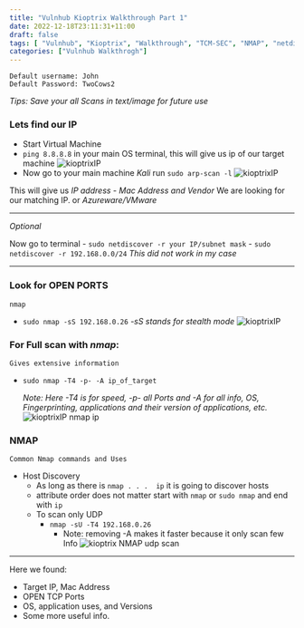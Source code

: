 ```yaml
---
title: "Vulnhub Kioptrix Walkthrough Part 1"
date: 2022-12-18T23:11:31+11:00
draft: false
tags: [ "Vulnhub", "Kioptrix", "Walkthrough", "TCM-SEC", "NMAP", "netdiscover", "ARP-SCAN"]
categories: ["Vulnhub Walkthrogh"]
---
```


```
Default username: John
Default Password: TwoCows2
```
*_Tips: Save your all Scans in text/image for future use_*

### Lets find our IP
- Start Virtual Machine
- `ping 8.8.8.8` in your main OS terminal, this will give us ip of our target machine
 ![kioptrixIP](/posts/img/kioptrixwt1_1.png)
 - Now go to your main machine _Kali_ run `sudo arp-scan -l`
![kioptrixIP](/posts/img/kioptrixwt1_2.png)

This will give us *IP address - Mac Address and Vendor*
We are looking for our matching IP. or *Azureware/VMware*

*** 
*_Optional_*

Now go to terminal
	- `sudo netdiscover -r your IP/subnet mask`
		- `sudo netdiscover -r 192.168.0.0/24`
*_This did not work in my case_*
***
### Look for OPEN PORTS
	nmap
- `sudo nmap -sS 192.168.0.26` *-sS stands for stealth mode*
  ![kioptrixIP](/posts/img/kioptrixwt1_3.png)

### For Full scan with *nmap*:
	Gives extensive information
- `sudo nmap -T4 -p- -A ip_of_target` 
	
	*_Note: Here -T4 is for speed, -p- all Ports and  -A for all info, OS, Fingerprinting, applications and their version of applications, etc._*
![kioptrixIP nmap ip](/posts/img/kioptrixwt1_4.png)

### NMAP
	Common Nmap commands and Uses

- Host Discovery
	- As long as there is `nmap . . .  ip`  it is going to discover hosts
	- attribute order does not matter start with `nmap` or `sudo nmap` and end with `ip`
	- To scan only UDP
		- `nmap -sU -T4 192.168.0.26`
			- Note: removing -A makes it faster because it only scan few Info
![kioptrix NMAP udp scan](/posts/img/kioptrixwt1_5.png)	
---
Here we found:
- Target IP, Mac Address
- OPEN TCP Ports
- OS, application uses, and Versions
- Some more useful info.